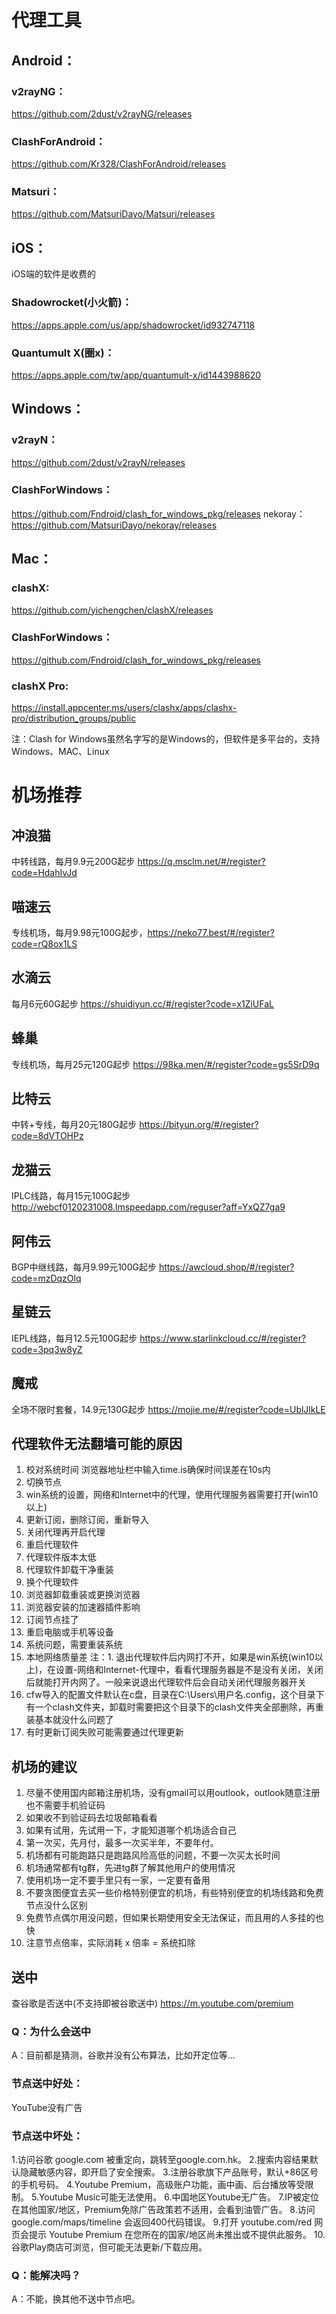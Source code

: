 # 代理工具
## Android：
### v2rayNG：
https://github.com/2dust/v2rayNG/releases
### ClashForAndroid：
https://github.com/Kr328/ClashForAndroid/releases
### Matsuri：
https://github.com/MatsuriDayo/Matsuri/releases
## iOS：
iOS端的软件是收费的
### Shadowrocket(小火箭)：
https://apps.apple.com/us/app/shadowrocket/id932747118
### Quantumult X(圈x)：
https://apps.apple.com/tw/app/quantumult-x/id1443988620
## Windows：
### v2rayN：
https://github.com/2dust/v2rayN/releases
### ClashForWindows：
https://github.com/Fndroid/clash_for_windows_pkg/releases
nekoray：
https://github.com/MatsuriDayo/nekoray/releases
## Mac：
### clashX: 
https://github.com/yichengchen/clashX/releases
### ClashForWindows：
https://github.com/Fndroid/clash_for_windows_pkg/releases
### clashX Pro: 
https://install.appcenter.ms/users/clashx/apps/clashx-pro/distribution_groups/public

注：Clash for Windows虽然名字写的是Windows的，但软件是多平台的，支持Windows、MAC、Linux


# 机场推荐  
## 冲浪猫
中转线路，每月9.9元200G起步 https://q.msclm.net/#/register?code=HdahIvJd
## 喵速云
专线机场，每月9.98元100G起步，https://neko77.best/#/register?code=rQ8ox1LS
## 水滴云
每月6元60G起步 https://shuidiyun.cc/#/register?code=x1ZiUFaL
## 蜂巢
专线机场，每月25元120G起步 https://98ka.men/#/register?code=gs5SrD9q
## 比特云
中转+专线，每月20元180G起步 https://bityun.org/#/register?code=8dVTOHPz
## 龙猫云
IPLC线路，每月15元100G起步 http://webcf0120231008.lmspeedapp.com/reguser?aff=YxQZ7ga9
## 阿伟云
BGP中继线路，每月9.99元100G起步 https://awcloud.shop/#/register?code=mzDqzOlq
## 星链云
IEPL线路，每月12.5元100G起步 https://www.starlinkcloud.cc/#/register?code=3pq3w8yZ
## 魔戒
全场不限时套餐，14.9元130G起步 https://mojie.me/#/register?code=UblJlkLE

## 代理软件无法翻墙可能的原因
1. 校对系统时间 浏览器地址栏中输入time.is确保时间误差在10s内
2. 切换节点
3. win系统的设置，网络和Internet中的代理，使用代理服务器需要打开(win10以上)
4. 更新订阅，删除订阅，重新导入
5. 关闭代理再开启代理
6. 重启代理软件
7. 代理软件版本太低
8. 代理软件卸载干净重装
9. 换个代理软件
10. 浏览器卸载重装或更换浏览器
11. 浏览器安装的加速器插件影响
12. 订阅节点挂了
13. 重启电脑或手机等设备
14. 系统问题，需要重装系统
15. 本地网络质量差
注：1. 退出代理软件后内网打不开，如果是win系统(win10以上)，在设置-网络和Internet-代理中，看看代理服务器是不是没有关闭，关闭后就能打开内网了。一般来说退出代理软件后会自动关闭代理服务器开关
2. cfw导入的配置文件默认在c盘，目录在C:\Users\用户名\.config，这个目录下有一个clash文件夹，卸载时需要把这个目录下的clash文件夹全部删除，再重装基本就没什么问题了
3. 有时更新订阅失败可能需要通过代理更新

## 机场的建议
1. 尽量不使用国内邮箱注册机场，没有gmail可以用outlook，outlook随意注册也不需要手机验证码
2. 如果收不到验证码去垃圾邮箱看看
3. 如果有试用，先试用一下，才能知道哪个机场适合自己
4. 第一次买，先月付，最多一次买半年，不要年付。
5. 机场都有可能跑路只是跑路风险高低的问题，不要一次买太长时间
6. 机场通常都有tg群，先进tg群了解其他用户的使用情况
7. 使用机场一定不要手里只有一家，一定要有备用
8. 不要贪图便宜去买一些价格特别便宜的机场，有些特别便宜的机场线路和免费节点没什么区别
9. 免费节点偶尔用没问题，但如果长期使用安全无法保证，而且用的人多挂的也快
10. 注意节点倍率，实际消耗 x 倍率 = 系统扣除

## 送中
查谷歌是否送中(不支持即被谷歌送中)
https://m.youtube.com/premium
### Q：为什么会送中
A：目前都是猜测，谷歌并没有公布算法，比如开定位等...
### 节点送中好处：
YouTube没有广告
### 节点送中坏处：
1.访问谷歌  google.com   被重定向，跳转至google.com.hk。
2.搜索内容结果默认隐藏敏感内容，即开启了安全搜索。
3.注册谷歌旗下产品账号，默认+86区号的手机号码。
4.Youtube Premium，高级账户功能，画中画、后台播放等受限制。
5.Youtube Music可能无法使用。
6.中国地区Youtube无广告。
7.IP被定位在其他国家/地区，Premium免除广告政策若不适用，会看到油管广告。
8.访问 google.com/maps/timeline 会返回400代码错误。
9.打开 youtube.com/red 网页会提示 Youtube Premium 在您所在的国家/地区尚未推出或不提供此服务。
10.谷歌Play商店可浏览，但可能无法更新/下载应用。
### Q：能解决吗？
A：不能，换其他不送中节点吧。
